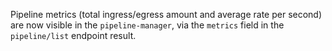 Pipeline metrics (total ingress/egress amount and average rate per second) are
now visible in the `pipeline-manager`, via the `metrics` field in the
`pipeline/list` endpoint result.
